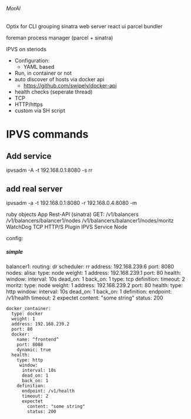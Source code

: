 ###### MorAl
Optix for CLI grouping
sinatra web server
react ui
  parcel bundler

foreman process manager (parcel + sinatra)

IPVS on steriods


  - Configuration:
    - YAML based
  - Run, in container or not
  - auto discover of hosts via docker api
    - https://github.com/swipely/docker-api
  - health checks (seperate thread)
   - TCP
   - HTTP/https
   - custom via SH script



# IPVS commands
## Add service
  ipvsadm -A -t  192.168.0.1:8080 -s rr

## add real server
  ipvsadm -a -t 192.168.0.1:8080 -r 192.168.0.4:8080 -m
  


ruby objects
  App
    Rest-API (sinatra)
    GET:
      /v1/balancers
        /v1/balancers/balancer1/nodes
          /v1/balancers/balancer1/nodes/moritz
    WatchDog
      TCP
      HTTP/S
      Plugin
    IPVS
      Service
      Node



config:
##### simple

balancer1:
  routing: dr
  scheduler: rr
  address: 192.168.239.6
  port: 8080
  nodes:
    alisa:
      type: node
      weight: 1
      address: 192.168.239.1
      port: 80
      health:
        window:
          interval: 10s
          dead_on: 1
          back_on: 1
        type: tcp
        definition:
          timeout: 2
    moritz:
      type: node
      weight: 1
      address: 192.168.239.2
      port: 80
      health:
        type: http
         window:
          interval: 10s
          dead_on: 1
          back_on: 1
        definition:
          endpoint: /v1/health
          timeout: 2
          expectet
            content: "some string"
            status: 200

    docker_container:
      type: docker
      weight: 1
      address: 192.168.239.2
      port: 80
      docker:
        name: ^frontend^
        port: 8088
        dynamic: true
      health:
        type: http
         window:
          interval: 10s
          dead_on: 1
          back_on: 1
        definition:
          endpoint: /v1/health
          timeout: 2
          expectet
            content: "some string"
            status: 200



  
